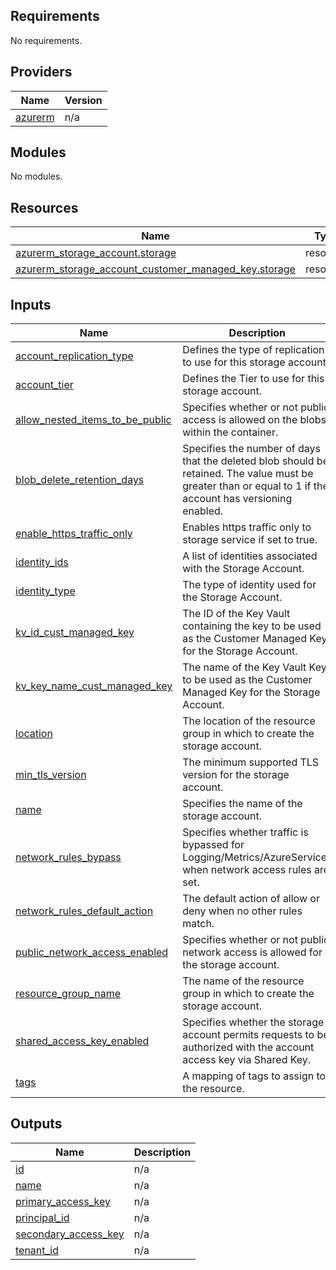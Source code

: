 <!-- BEGIN_TF_DOCS -->
## Requirements

No requirements.

## Providers

| Name | Version |
|------|---------|
| <a name="provider_azurerm"></a> [azurerm](#provider\_azurerm) | n/a |

## Modules

No modules.

## Resources

| Name | Type |
|------|------|
| [azurerm_storage_account.storage](https://registry.terraform.io/providers/hashicorp/azurerm/latest/docs/resources/storage_account) | resource |
| [azurerm_storage_account_customer_managed_key.storage](https://registry.terraform.io/providers/hashicorp/azurerm/latest/docs/resources/storage_account_customer_managed_key) | resource |

## Inputs

| Name | Description | Type | Default | Required |
|------|-------------|------|---------|:--------:|
| <a name="input_account_replication_type"></a> [account\_replication\_type](#input\_account\_replication\_type) | Defines the type of replication to use for this storage account. | `string` | `"GRS"` | no |
| <a name="input_account_tier"></a> [account\_tier](#input\_account\_tier) | Defines the Tier to use for this storage account. | `string` | `"Standard"` | no |
| <a name="input_allow_nested_items_to_be_public"></a> [allow\_nested\_items\_to\_be\_public](#input\_allow\_nested\_items\_to\_be\_public) | Specifies whether or not public access is allowed on the blobs within the container. | `bool` | `false` | no |
| <a name="input_blob_delete_retention_days"></a> [blob\_delete\_retention\_days](#input\_blob\_delete\_retention\_days) | Specifies the number of days that the deleted blob should be retained. The value must be greater than or equal to 1 if the account has versioning enabled. | `number` | `7` | no |
| <a name="input_enable_https_traffic_only"></a> [enable\_https\_traffic\_only](#input\_enable\_https\_traffic\_only) | Enables https traffic only to storage service if set to true. | `bool` | `true` | no |
| <a name="input_identity_ids"></a> [identity\_ids](#input\_identity\_ids) | A list of identities associated with the Storage Account. | `list(string)` | `[]` | no |
| <a name="input_identity_type"></a> [identity\_type](#input\_identity\_type) | The type of identity used for the Storage Account. | `string` | `"SystemAssigned"` | no |
| <a name="input_kv_id_cust_managed_key"></a> [kv\_id\_cust\_managed\_key](#input\_kv\_id\_cust\_managed\_key) | The ID of the Key Vault containing the key to be used as the Customer Managed Key for the Storage Account. | `string` | n/a | yes |
| <a name="input_kv_key_name_cust_managed_key"></a> [kv\_key\_name\_cust\_managed\_key](#input\_kv\_key\_name\_cust\_managed\_key) | The name of the Key Vault Key to be used as the Customer Managed Key for the Storage Account. | `string` | n/a | yes |
| <a name="input_location"></a> [location](#input\_location) | The location of the resource group in which to create the storage account. | `string` | n/a | yes |
| <a name="input_min_tls_version"></a> [min\_tls\_version](#input\_min\_tls\_version) | The minimum supported TLS version for the storage account. | `string` | `"TLS1_2"` | no |
| <a name="input_name"></a> [name](#input\_name) | Specifies the name of the storage account. | `string` | n/a | yes |
| <a name="input_network_rules_bypass"></a> [network\_rules\_bypass](#input\_network\_rules\_bypass) | Specifies whether traffic is bypassed for Logging/Metrics/AzureServices when network access rules are set. | `list(string)` | <pre>[<br>  "AzureServices"<br>]</pre> | no |
| <a name="input_network_rules_default_action"></a> [network\_rules\_default\_action](#input\_network\_rules\_default\_action) | The default action of allow or deny when no other rules match. | `string` | `"Deny"` | no |
| <a name="input_public_network_access_enabled"></a> [public\_network\_access\_enabled](#input\_public\_network\_access\_enabled) | Specifies whether or not public network access is allowed for the storage account. | `bool` | `false` | no |
| <a name="input_resource_group_name"></a> [resource\_group\_name](#input\_resource\_group\_name) | The name of the resource group in which to create the storage account. | `string` | n/a | yes |
| <a name="input_shared_access_key_enabled"></a> [shared\_access\_key\_enabled](#input\_shared\_access\_key\_enabled) | Specifies whether the storage account permits requests to be authorized with the account access key via Shared Key. | `bool` | `false` | no |
| <a name="input_tags"></a> [tags](#input\_tags) | A mapping of tags to assign to the resource. | `map(string)` | `{}` | no |

## Outputs

| Name | Description |
|------|-------------|
| <a name="output_id"></a> [id](#output\_id) | n/a |
| <a name="output_name"></a> [name](#output\_name) | n/a |
| <a name="output_primary_access_key"></a> [primary\_access\_key](#output\_primary\_access\_key) | n/a |
| <a name="output_principal_id"></a> [principal\_id](#output\_principal\_id) | n/a |
| <a name="output_secondary_access_key"></a> [secondary\_access\_key](#output\_secondary\_access\_key) | n/a |
| <a name="output_tenant_id"></a> [tenant\_id](#output\_tenant\_id) | n/a |
<!-- END_TF_DOCS -->
